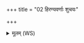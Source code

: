 +++
title = "02 हिरण्यवर्णाः शुचयः"

+++
<details><summary>मूलम् (WS)</summary>

हिरण्यवर्णाः शुचयः पावका यासु जातः कश्यपो यास्विन्द्रः ॥  
या आग्निं गर्भ दधिरे सुवर्णास्ता न आपो राजसूया अवन्तु ॥ २ ॥
</details>